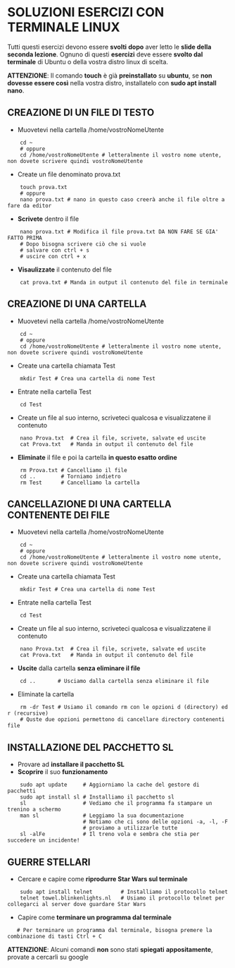 # SOLUZIONI ESERCIZI CON TERMINALE LINUX

Tutti questi esercizi devono essere **svolti** **dopo** aver letto le **slide della seconda lezione**.
Ognuno di questi **esercizi** deve essere **svolto dal terminale** di Ubuntu o della vostra distro linux di scelta.

**ATTENZIONE**: Il comando **touch** è già **preinstallato** su **ubuntu**, se **non dovesse essere così** nella vostra distro, installatelo con **sudo apt install nano**.

## CREAZIONE DI UN FILE DI TESTO

- Muovetevi nella cartella /home/vostroNomeUtente

```shell
    cd ~
    # oppure
    cd /home/vostroNomeUtente # letteralmente il vostro nome utente, non dovete scrivere quindi vostroNomeUtente
```

- Create un file denominato prova.txt

```shell
    touch prova.txt
    # oppure
    nano prova.txt # nano in questo caso creerà anche il file oltre a fare da editor
```

- **Scrivete** dentro il file

```shell
    nano prova.txt # Modifica il file prova.txt DA NON FARE SE GIA' FATTO PRIMA
    # Dopo bisogna scrivere ciò che si vuole
    # salvare con ctrl + s
    # uscire con ctrl + x
```

- **Visaulizzate** il contenuto del file

```shell
    cat prova.txt # Manda in output il contenuto del file in terminale
```

## CREAZIONE DI UNA CARTELLA

- Muovetevi nella cartella /home/vostroNomeUtente

```shell
    cd ~
    # oppure
    cd /home/vostroNomeUtente # letteralmente il vostro nome utente, non dovete scrivere quindi vostroNomeUtente
```

- Create una cartella chiamata Test

```shell
    mkdir Test # Crea una cartella di nome Test
```

- Entrate nella cartella Test

```shell
    cd Test
```

- Create un file al suo interno, scriveteci qualcosa e visualizzatene il contenuto

```shell
    nano Prova.txt  # Crea il file, scrivete, salvate ed uscite
    cat Prova.txt   # Manda in output il contenuto del file
```

- **Eliminate** il file e poi la cartella **in questo esatto ordine**

```shell
    rm Prova.txt # Cancelliamo il file
    cd ..        # Torniamo indietro
    rm Test      # Cancelliamo la cartella
```

## CANCELLAZIONE DI UNA CARTELLA CONTENENTE DEI FILE

- Muovetevi nella cartella /home/vostroNomeUtente

```shell
    cd ~
    # oppure
    cd /home/vostroNomeUtente # letteralmente il vostro nome utente, non dovete scrivere quindi vostroNomeUtente
```

- Create una cartella chiamata Test

```shell
    mkdir Test # Crea una cartella di nome Test
```

- Entrate nella cartella Test

```shell
    cd Test
```

- Create un file al suo interno, scriveteci qualcosa e visualizzatene il contenuto

```shell
    nano Prova.txt  # Crea il file, scrivete, salvate ed uscite
    cat Prova.txt   # Manda in output il contenuto del file
```

- **Uscite** dalla cartella **senza eliminare il file**

```shell
    cd ..       # Usciamo dalla cartella senza eliminare il file
```

- Eliminate la cartella

```shell
    rm -dr Test # Usiamo il comando rm con le opzioni d (directory) ed r (recursive)
    # Quste due opzioni permettono di cancellare directory contenenti file
```

## INSTALLAZIONE DEL PACCHETTO SL

- Provare ad **installare il pacchetto SL**
- **Scoprire** il suo **funzionamento**

```shell
    sudo apt update     # Aggiorniamo la cache del gestore di pacchetti
    sudo apt install sl # Installiamo il pacchetto sl
    sl                  # Vediamo che il programma fa stampare un trenino a schermo
    man sl              # Leggiamo la sua documentazione
                        # Notiamo che ci sono delle opzioni -a, -l, -F
                        # proviamo a utilizzarle tutte
    sl -alFe            # Il treno vola e sembra che stia per succedere un incidente!
```

## GUERRE STELLARI

- Cercare e capire come **riprodurre Star Wars sul terminale**

```shell
    sudo apt install telnet         # Installiamo il protocollo telnet
    telnet towel.blinkenlights.nl   # Usiamo il protocollo telnet per collegarci al server dove guardare Star Wars
```

- Capire come **terminare un programma dal terminale**

```shell
   # Per terminare un programma dal terminale, bisogna premere la combinazione di tasti Ctrl + C
```

**ATTENZIONE**: Alcuni comandi **non** sono stati **spiegati** **appositamente**, provate a cercarli su google

